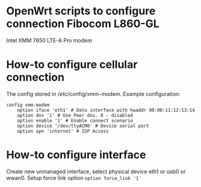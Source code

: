 # OpenWrt scripts to configure connection Fibocom L860-GL
Intel XMM 7650 LTE-A Pro modem

# How-to configure cellular connection
The config stored in /etc/config/xmm-modem. Example configuration:
```
config xmm-modem
	option iface 'eth1' # Data interface with hwaddr 00:00:11:12:13:14
	option dns '1' # Use Peer dns. 0 - disabled
	option enable '1' # Enable connect scenario
	option device '/dev/ttyACM0' # Device serial port
	option apn 'internet' # ISP Access 
```

# How-to configure interface
Create new unmanaged interface, select physical device eth1 or usb0 or wwan0.
Setup force link option `option force_link '1'`
